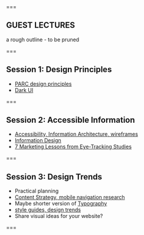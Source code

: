 ===

## GUEST LECTURES

a rough outline - to be pruned

===

## Session 1: Design Principles

- [PARC design principles](https://tech3015.github.io/presents?lecture-04)
- [Dark UI](https://tech3015.github.io/presents?lecture-07)

===

## Session 2: Accessible Information

- [Accessibility, Information Architecture, wireframes](https://tech3015.github.io/presents?lecture-03)
- [Information Design](https://tech3015.github.io/presents?lecture-07)
- [7 Marketing Lessons from Eye-Tracking Studies](https://neilpatel.com/blog/eye-tracking-studies/)

===

## Session 3: Design Trends

- Practical planning
- [Content Strategy, mobile navigation research](https://tech3015.github.io/presents?lecture-06)
- Maybe shorter version of [Typography](https://tech3015.github.io/presents?lecture-17)
- [style guides, design trends](https://tech3015.github.io/presents?lecture-05)
- Share visual ideas for your website?

===
